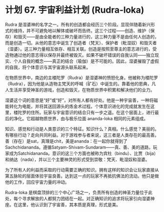 # 计划 67. 宇宙利益计划 (Rudra-loka)

Rudra 是湿婆神的名字之一。所有的创造都会经历三个阶段。显现伴随着新兴形式的维持，并不可避免地以解体或破坏而告终。这三个过程——创造、维护（保存）和毁灭——是由全能者的三种力量进行的，这三种力量不是由任何人创造的，而是创造一切。从他的意志中诞生了创造者（梵天）、保护者（毗湿奴）和毁灭者（湿婆）。这三种力量相互依存、相互关联。创造是按照至尊主的意志进行的，受造物通过他的意志得以保存并最终被毁灭。如果不破坏错误的自我认同——独立现实、个人自我的概念——真正的结合（瑜伽）是不可能的。因此，湿婆摧毁了虚假的自我，将个体意识与其宇宙源头联系起来。

在物质世界中，南边的主楼陀罗（Rudra）是湿婆神的愤怒化身。他被称为楼陀罗（Rudra），因为他是从造物主梵天的呼喊（矿石）中诞生的。靠着他的恩典，凡人生活并享受神圣的游戏，创造和毁灭，在物质世界中积累和解决他们的业力。

湿婆这个词的意思是“好”或“好”，对所有人都有好处。他是一种宇宙善，一种将磁能转化为电能，并将其送回源头的炼金术过程。个体意识进化的完成就发生在这里，楼陀罗的住所。玩家与宇宙意识的结合只有一步之遥。在这个层面上，进行最后的净化。它超越物质世界，由与极乐位面 ananda-loka 相同的元素组成。

知识、感觉和行动是人类意识的三个特征。知识什么？真相。什么感觉？美丽的。有哪些行动？走向共同利益。对于游戏参与者来说，这三者是人类存在的最高善。善（存在）是sat，真理是chit，美是ananda：在一起你就得到了Sachchidananda。遵循Satyam-Shivam-Sundaram——真、善、美的道路，玩家成为Satchidananda。意识的这三个方面也被称为宾杜（bindu）、比贾（bija）和纳达（nada），并以三个主要神灵的形式受到崇敬：梵天、毗湿奴和湿婆。

为了所有人的利益而采取的行动需要正确的知识。拥有这样的知识会让玩家直接从第五脉轮的层面体验宇宙良善。达到这一点的玩家不再抵抗佛法的流动。他只是做他的工作，回应宇宙力量的冲动。

Rudra-loka 是棋盘顶排的三个中心广场之一，负责所有创造的神圣力量位于此处，每个寻求解放的人都努力团结在一起。对正确知识的追求将玩家引向湿婆神座。在这里，他认识到了宇宙善，其本质是真理，形式是美。
